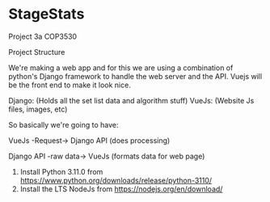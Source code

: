 # StageStats
Project 3a COP3530

Project Structure

We're making a web app and for this we are using a combination of python's Django framework to handle the web server and
the API. Vuejs will be the front end to make it look nice.

Django: (Holds all the set list data and algorithm stuff)
VueJs: (Website Js files, images, etc)

So basically we're going to have:

VueJs -Request-> Django API (does processing)

Django API -raw data-> VueJs (formats data for web page)

1. Install Python 3.11.0 from https://www.python.org/downloads/release/python-3110/
2. Install the LTS NodeJs from https://nodejs.org/en/download/
